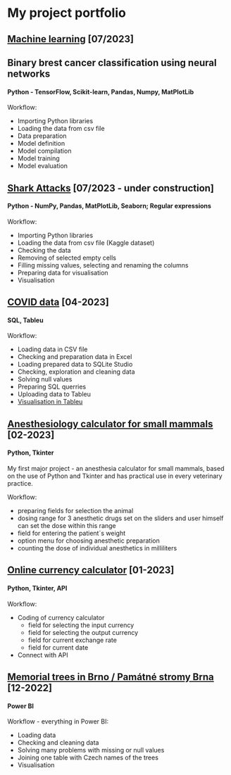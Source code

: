 # My project portfolio

## [Machine learning](https://github.com/rosnicka007/ML_Cancer) [07/2023]

## Binary brest cancer classification using neural networks

#### Python - TensorFlow, Scikit-learn, Pandas, Numpy, MatPlotLib

Workflow:

* Importing Python libraries
* Loading the data from csv file
* Data preparation
* Model definition
* Model compilation
* Model training
* Model evaluation


## [Shark Attacks](https://github.com/rosnicka007/Shark_attacks) [07/2023 - under construction]

#### Python - NumPy, Pandas, MatPlotLib, Seaborn; Regular expressions

Workflow:

* Importing Python libraries
* Loading the data from csv file (Kaggle dataset)
* Checking the data
* Removing of selected empty cells
* Filling missing values, selecting and renaming the columns
* Preparing data for visualisation 
* Visualisation 


## [COVID data](https://github.com/rosnicka007/COVID-data) [04-2023]


#### SQL, Tableu

Workflow:

* Loading data in CSV file
* Checking and preparation data in Excel
* Loading prepared data to SQLite Studio
* Checking, exploration and cleaning data
* Solving null values
* Preparing SQL querries
* Uploading data to Tableu 
* [Visualisation in Tableu](https://public.tableau.com/app/profile/dagmar.vrskova/viz/Covid_data_AA/Dashboard1)



## [Anesthesiology calculator for small mammals](https://github.com/rosnicka007/Anesthesiology-calculator-for-small-mammals) [02-2023]

#### Python, Tkinter

My first major project - an anesthesia calculator for small mammals, based on the use of Python and Tkinter and has practical use in every veterinary practice. 

Workflow:
* preparing fields for selection the animal
* dosing range for 3 anesthetic drugs set on the sliders and user himself can set the dose within this range
* field for entering the patient´s weight
* option menu for choosing anesthetic preparation
* counting the dose of individual anesthetics in milliliters





## [Online currency calculator](https://github.com/rosnicka007/Online-currency-calculator) [01-2023]


#### Python, Tkinter, API

Workflow:

* Coding of currency calculator 
  - field for selecting the input currency
  - field for selecting the output currency
  - field for current exchange rate
  - field for current date
* Connect with API


## [Memorial trees in Brno / Památné stromy Brna](https://github.com/rosnicka007/Pamatne_stromy) [12-2022]


#### Power BI

Workflow - everything in Power BI:

* Loading data
* Checking and cleaning data 
* Solving many problems with missing or null values
* Joining one table with Czech names of the trees 
* Visualisation




 


<!--
**rosnicka007/rosnicka007** is a ✨ _special_ ✨ repository because its `README.md` (this file) appears on your GitHub profile.

Here are some ideas to get you started:

- 🔭 I’m currently working on ...
- 🌱 I’m currently learning ...
- 👯 I’m looking to collaborate on ...
- 🤔 I’m looking for help with ...
- 💬 Ask me about ...
- 📫 How to reach me: ...
- 😄 Pronouns: ...
- ⚡ Fun fact: ...
-->
